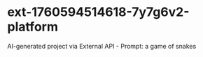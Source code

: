 # ext-1760594514618-7y7g6v2-platform
AI-generated project via External API - Prompt: a game of snakes
